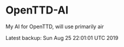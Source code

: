 # OpenTTD-AI
My AI for OpenTTD, will use primarily air

Latest backup: Sun Aug 25 22:01:01 UTC 2019
